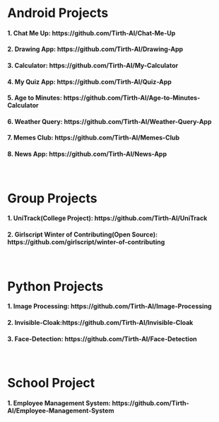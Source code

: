 # Android Projects

<h4>1. Chat Me Up: https://github.com/Tirth-AI/Chat-Me-Up</h4>
<h4>2. Drawing App: https://github.com/Tirth-AI/Drawing-App </h4>
<h4>3. Calculator: https://github.com/Tirth-AI/My-Calculator</h4>
<h4>4. My Quiz App: https://github.com/Tirth-AI/Quiz-App</h4>
<h4>5. Age to Minutes: https://github.com/Tirth-AI/Age-to-Minutes-Calculator</h4>
<h4>6. Weather Query: https://github.com/Tirth-AI/Weather-Query-App</h4>
<h4>7. Memes Club: https://github.com/Tirth-AI/Memes-Club</h4>
<h4>8. News App: https://github.com/Tirth-AI/News-App</h4>
<br>

# Group Projects

<h4>1. UniTrack(College Project): https://github.com/Tirth-AI/UniTrack </h4>
<h4>2. Girlscript Winter of Contributing(Open Source): https://github.com/girlscript/winter-of-contributing </h4>
<br>

# Python Projects

<h4>1. Image Processing: https://github.com/Tirth-AI/Image-Processing</h4>
<h4>2. Invisible-Cloak:https://github.com/Tirth-AI/Invisible-Cloak</h4>
<h4>3. Face-Detection: https://github.com/Tirth-AI/Face-Detection</h4>
<br>


# School Project

<h4>1. Employee Management System: https://github.com/Tirth-AI/Employee-Management-System</h4>
